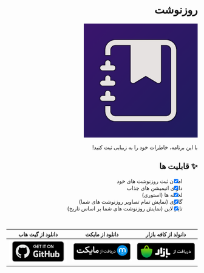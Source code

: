 <div dir="rtl">

# روزنوشت

<img src="assets/icon.png" width="300">

با این برنامه، خاطرات خود را به زیبایی ثبت کنید!

## ✨ قابلیت ها

- [x] امکان ثبت روزنوشت های خود
- [x] دارای انیمیشن های جذاب
- [x] لحظه ها (استوری)
- [x] گالری (نمایش تمام تصاویر روزنوشت های شما)
- [x] تایم لاین (نمایش روزنوشت های شما بر اساس تاریخ)

<br/>

</div>


| دانلود از گیت هاب                          |    دانلود از مایکت                               | دانولد از کافه بازار                          |
| --------------------------------- | --------------------------------- |---------------------------------  |
| <a href="https://github.com/hosivay/RoozNeveshtApp/releases"><img src="assets/github.png" width="300"></a> | <a href="https://myket.ir/app/com.rn.hosivay.app"><img src="assets/myket.png" width="300"></a>  | <a href="http://cafebazaar.ir/app/?id=com.rn.hosivay.app&ref=share"><img src="assets/bazaar.png" width="300"></a>   |


